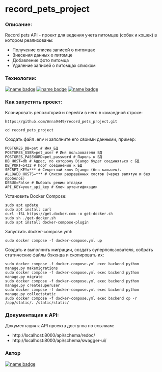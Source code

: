 # record_pets_project
### Описание:
Record pets API - проект для ведения учета питомцев (собак и кошек) в котором реализованы:
- Получение списка записей о питомцах
- Внесения данных о питомце
- Добавление фото питомца
- Удаление записей о питомцах списком

### Технологии:

[![name badge](https://img.shields.io/badge/Python-3776AB?logo=python&logoColor=white)](https://www.python.org/)
[![name badge](https://img.shields.io/badge/Django-3776AB?logo=django&logoColor=white)](https://docs.djangoproject.com/en/4.2/releases/3.2/)
[![name badge](https://img.shields.io/badge/Django_REST_framework-3776AB?logo=djangorestramework&logoColor=white)](https://www.django-rest-framework.org/)

### Как запустить проект:

Клонировать репозиторий и перейти в него в командной строке:

```
https://github.com/Anna9449/record_pets_project.git
```
```
cd record_pets_project
```

Создать файл .env и заполните его своими данными, пример:

```
POSTGRES_DB=pet # Имя_БД
POSTGRES_USER=pet_user # Имя пользователя БД
POSTGRES_PASSWORD=pet_password # Пароль к БД
DB_HOST=db # Адрес, по которому Django будет соединяться с БД
DB_PORT=5432 # Порт соединения к БД
SECRET_KEY=*** # Секретный ключ Django (без кавычек).
ALLOWED_HOSTS=*** # Список разрешённых хостов (через запятую и без пробелов)
DEBUG=False # Выбрать режим отладки
API_KEY=your_api_key # Ключ аутентификации
```
Установить Docker Compose:

```
sudo apt update
sudo apt install curl
curl -fSL https://get.docker.com -o get-docker.sh
sudo sh ./get-docker.sh
sudo apt install docker-compose-plugin 
```

Запустить docker-compose.yml:

```
sudo docker compose -f docker-compose.yml up
```

Создать и выполнить миграции, создать суперпользователя, собрать статические файлы бэкенда и скопировать их:

```
sudo docker compose -f docker-compose.yml exec backend python manage.py makemigrations
sudo docker compose -f docker-compose.yml exec backend python manage.py migrate
sudo docker compose -f docker-compose.yml exec backend python manage.py createsuperuser
sudo docker compose -f docker-compose.yml exec backend python manage.py collectstatic
sudo docker compose -f docker-compose.yml exec backend cp -r /app/static/. /static/static/ 
```
### Документация к API:

Документация к API проекта доступна по ссылкам:

- http://localhost:8000/api/schema/redoc/
- http://localhost:8000/api/schema/swagger-ui/

### Автор
[![name badge](https://img.shields.io/badge/Anna_Pestova-3776AB?logo=github&logoColor=white)](https://github.com/Anna9449)